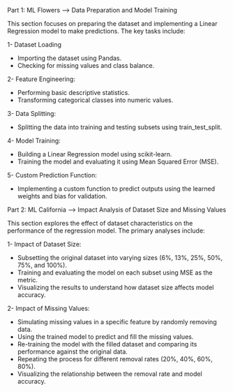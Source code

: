 Part 1: ML Flowers --> Data Preparation and Model Training

This section focuses on preparing the dataset and implementing a Linear Regression model to make predictions. The key tasks include:

1- Dataset Loading
- Importing the dataset using Pandas.
- Checking for missing values and class balance.

2- Feature Engineering:
- Performing basic descriptive statistics.
- Transforming categorical classes into numeric values.

3- Data Splitting:
- Splitting the data into training and testing subsets using train_test_split.

4- Model Training:
- Building a Linear Regression model using scikit-learn.
- Training the model and evaluating it using Mean Squared Error (MSE).

5- Custom Prediction Function:
- Implementing a custom function to predict outputs using the learned weights and bias for validation.

Part 2: ML California --> Impact Analysis of Dataset Size and Missing Values

This section explores the effect of dataset characteristics on the performance of the regression model. The primary analyses include:

1- Impact of Dataset Size:

- Subsetting the original dataset into varying sizes (6%, 13%, 25%, 50%, 75%, and 100%).
- Training and evaluating the model on each subset using MSE as the metric.
- Visualizing the results to understand how dataset size affects model accuracy.

2- Impact of Missing Values:

- Simulating missing values in a specific feature by randomly removing data.
- Using the trained model to predict and fill the missing values.
- Re-training the model with the filled dataset and comparing its performance against the original data.
- Repeating the process for different removal rates (20%, 40%, 60%, 80%).
- Visualizing the relationship between the removal rate and model accuracy.
